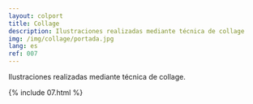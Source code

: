 ```yaml
---
layout: colport
title: Collage
description: Ilustraciones realizadas mediante técnica de collage
img: /img/collage/portada.jpg
lang: es
ref: 007
---
```


Ilustraciones realizadas mediante técnica de collage.

{% include 07.html %}